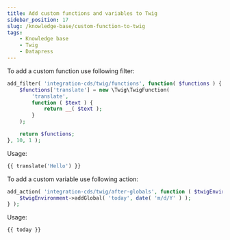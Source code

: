 ```yaml
---
title: Add custom functions and variables to Twig
sidebar_position: 17
slug: /knowledge-base/custom-function-to-twig
tags:
    - Knowledge base
    - Twig
    - Datapress
---
```


To add a custom function use following filter:

```php
add_filter( 'integration-cds/twig/functions', function( $functions ) {
    $functions['translate'] = new \Twig\TwigFunction(
        'translate',
        function ( $text ) {
            return __( $text );
        }
    );

    return $functions;
}, 10, 1 );
```

Usage:

```php
{{ translate('Hello') }}
```

To add a custom variable use following action:

```php
add_action( 'integration-cds/twig/after-globals', function ( $twigEnvironment ) {
    $twigEnvironment->addGlobal( 'today', date( 'm/d/Y' ) );
} );
```

Usage:

```php
{{ today }}
```
